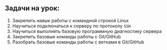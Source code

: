 ## Задачи на урок:
1. Закрепить навык работы с командной строкой Linux
2. Научиться подключаться к серверу по протоколу `SSH`
3. Научиться выполнять базовую программную диагностику сервера
4. Закрепить базовые команды работы с Git/GitHub
5. Разобрать базовые команды работы с ветками в Git/GitHub